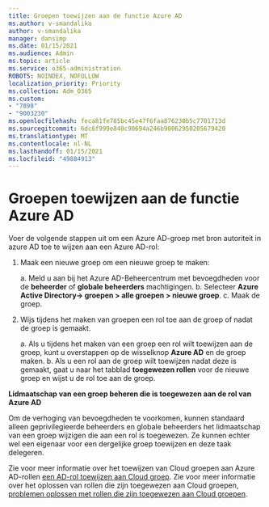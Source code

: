 ```yaml
---
title: Groepen toewijzen aan de functie Azure AD
ms.author: v-smandalika
author: v-smandalika
manager: dansimp
ms.date: 01/15/2021
ms.audience: Admin
ms.topic: article
ms.service: o365-administration
ROBOTS: NOINDEX, NOFOLLOW
localization_priority: Priority
ms.collection: Adm_O365
ms.custom:
- "7898"
- "9003230"
ms.openlocfilehash: feca81fe785bc45e47f6faa876230b5c7701713d
ms.sourcegitcommit: 6dc6f999e840c90694a246b90062950205679420
ms.translationtype: MT
ms.contentlocale: nl-NL
ms.lasthandoff: 01/15/2021
ms.locfileid: "49884913"
---
```

# <a name="assigning-groups-to-azure-ad-role"></a>Groepen toewijzen aan de functie Azure AD

Voer de volgende stappen uit om een Azure AD-groep met bron autoriteit in azure AD toe te wijzen aan een Azure AD-rol:

1. Maak een nieuwe groep om een nieuwe groep te maken:

    a. Meld u aan bij het Azure AD-Beheercentrum met bevoegdheden voor de **beheerder** of **globale beheerders** machtigingen.
    b. Selecteer **Azure Active Directory-> groepen > alle groepen > nieuwe groep**.
    c. Maak de groep.

2. Wijs tijdens het maken van groepen een rol toe aan de groep of nadat de groep is gemaakt.

    a. Als u tijdens het maken van een groep een rol wilt toewijzen aan de groep, kunt u overstappen op de wisselknop **Azure AD** en de groep maken.
    b. Als u een rol aan de groep wilt toewijzen nadat deze is gemaakt, gaat u naar het tabblad **toegewezen rollen** voor de nieuwe groep en wijst u de rol toe aan de groep.  

**Lidmaatschap van een groep beheren die is toegewezen aan de rol van Azure AD**

Om de verhoging van bevoegdheden te voorkomen, kunnen standaard alleen geprivilegieerde beheerders en globale beheerders het lidmaatschap van een groep wijzigen die aan een rol is toegewezen. Ze kunnen echter wel een eigenaar voor een dergelijke groep toewijzen en deze taak delegeren.

Zie voor meer informatie over het toewijzen van Cloud groepen aan Azure AD-rollen [een AD-rol toewijzen aan Cloud groep](https://docs.microsoft.com/azure/active-directory/roles/groups-concept). Zie voor meer informatie over het oplossen van rollen die zijn toegewezen aan Cloud groepen, [problemen oplossen met rollen die zijn toegewezen aan Cloud groepen](https://docs.microsoft.com/azure/active-directory/roles/groups-faq-troubleshooting).





